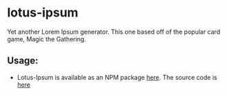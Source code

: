 # lotus-ipsum
Yet another Lorem Ipsum generator. This one based off of the popular card game, Magic the Gathering.

## Usage:

- Lotus-Ipsum is available as an NPM package [here](https://www.npmjs.com/package/lotus-ipsum).
	The source code is [here](https://github.com/krab7191/lotus-ipsum)
